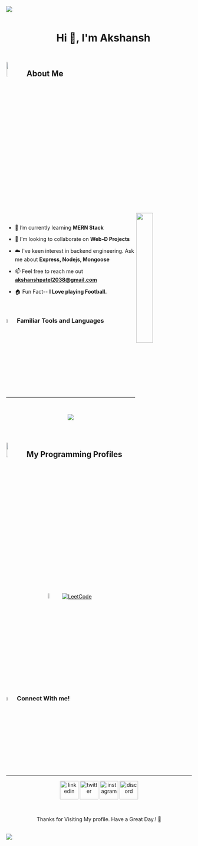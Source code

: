 
<!--horizontal divider(gradiant)-->
<img src="https://user-images.githubusercontent.com/73097560/115834477-dbab4500-a447-11eb-908a-139a6edaec5c.gif">

<!--h1 without bottom border-->
<div id="user-content-toc">
  <ul align="center">
    <summary><h1 style="display: inline-block">Hi 👋, I'm Akshansh</h1></summary>
  </ul>
</div>



<!--Intro start-->
## <img src="https://media4.giphy.com/media/dMLmQfCO7lCA2gX3tw/giphy.gif?cid=ecf05e47ak6mwfu812269zzr8ydv529109qzpb8rszwnja9e&rid=giphy.gif&ct=s" width=10%> About Me
<img align="right" src="https://github.com/7oSkaaa/7oSkaaa/blob/main/Images/Right_Side.gif?raw=true" width=30%>
<br>

- 🔭 I’m currently learning **MERN Stack** 

- 🌱 I'm looking to collaborate on **Web-D Projects**

- ☁️ I've keen interest in backend engineering. Ask me about **Express, Nodejs, Mongoose**

- 📫 Feel free to reach me out **akshanshpatel2038@gmail.com**

- 🏠 Fun Fact-- **I Love playing Football.**
<!--Intro end-->
<br>



### <img src = "https://github.com/7oSkaaa/7oSkaaa/blob/main/Images/IDEs.gif?raw=true" width=5%> Familiar Tools and Languages
<hr>

<br>
<!--tech stack icons-->
<p align="center">
  <a href="https://skillicons.dev">
    <img src="https://skillicons.dev/icons?i=git,css,discord,prisma,express,figma,npm,github,html,java,js,md,mongodb,vite,mysql,nextjs,nodejs,postman,py,react,tailwind,ts,vscode&perline=14" />
  </a>
</p>
<br>

 ## <img src="https://media4.giphy.com/media/dMLmQfCO7lCA2gX3tw/giphy.gif?cid=ecf05e47ak6mwfu812269zzr8ydv529109qzpb8rszwnja9e&rid=giphy.gif&ct=s" width=10%> My Programming Profiles
<div align="center" width=100%>
  <a href="https://codeforces.com/profile/aksshansh"><img src="https://img.icons8.com/external-tal-revivo-shadow-tal-revivo/50/000000/external-codeforces-programming-competitions-and-contests-programming-community-logo-shadow-tal-revivo.png" alt="Code Forces" width=6%/></a>
	  &emsp; 
	<a href="https://leetcode.com/u/_aks_patel/"><img src="https://img.icons8.com/external-tal-revivo-shadow-tal-revivo/50/000000/external-level-up-your-coding-skills-and-quickly-land-a-job-logo-shadow-tal-revivo.png" alt="LeetCode" width=%6/></a>
	  &emsp; 
</div>
<br>


 ### <img src = "https://github.com/7oSkaaa/7oSkaaa/blob/main/Images/OS.gif?raw=true" width=5%>  Connect With me!
 <hr>
<!--icons and links-->
<p align="center">
<a href="https://www.linkedin.com/in/aks-patel/" target="blank"><img align="center" src="https://user-images.githubusercontent.com/88904952/234979284-68c11d7f-1acc-4f0c-ac78-044e1037d7b0.png" alt="linkedin" height="50" width="50" /></a>
<a href="https://x.com/akshansh3064" target="blank"><img align="center" src="https://user-images.githubusercontent.com/88904952/234980676-61bfb021-ecc8-48f7-88e6-34c1b06c4a58.png" alt="twitter" height="50" width="50" /></a> 
<a href="https://www.instagram.com/__aks_patel/" target="blank"><img align="center" src="https://user-images.githubusercontent.com/88904952/234981169-2dd1e58f-4b7e-468c-8213-034ba62156c3.png" alt="instagram" height="50" width="50" /></a>
<a href="scord.com/channels/@me" target="blank"><img align="center" src="https://user-images.githubusercontent.com/88904952/234982627-019fd336-6248-453c-9b05-97c13fd1d207.png" alt="discord" height="50" width="50" /></a>
  
</p>
<br>
<p align="center">Thanks for Visiting My profile. Have a Great Day.! 👋</p>
<br>
<!--horizontal divider(gradiant)-->
<img src="https://user-images.githubusercontent.com/73097560/115834477-dbab4500-a447-11eb-908a-139a6edaec5c.gif">
